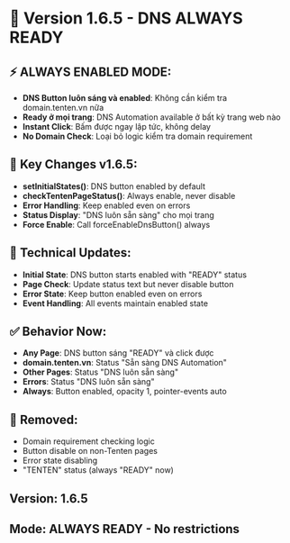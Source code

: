# 🚀 Version 1.6.5 - DNS ALWAYS READY

## ⚡ ALWAYS ENABLED MODE:
- **DNS Button luôn sáng và enabled**: Không cần kiểm tra domain.tenten.vn nữa
- **Ready ở mọi trang**: DNS Automation available ở bất kỳ trang web nào
- **Instant Click**: Bấm được ngay lập tức, không delay
- **No Domain Check**: Loại bỏ logic kiểm tra domain requirement

## 🎯 Key Changes v1.6.5:
- **setInitialStates()**: DNS button enabled by default
- **checkTentenPageStatus()**: Always enable, never disable
- **Error Handling**: Keep enabled even on errors
- **Status Display**: "DNS luôn sẵn sàng" cho mọi trang
- **Force Enable**: Call forceEnableDnsButton() always

## 🔧 Technical Updates:
- **Initial State**: DNS button starts enabled with "READY" status
- **Page Check**: Update status text but never disable button
- **Error State**: Keep button enabled even on errors
- **Event Handling**: All events maintain enabled state

## ✅ Behavior Now:
- **Any Page**: DNS button sáng "READY" và click được
- **domain.tenten.vn**: Status "Sẵn sàng DNS Automation"
- **Other Pages**: Status "DNS luôn sẵn sàng"
- **Errors**: Status "DNS luôn sẵn sàng"
- **Always**: Button enabled, opacity 1, pointer-events auto

## 🚫 Removed:
- Domain requirement checking logic
- Button disable on non-Tenten pages
- Error state disabling
- "TENTEN" status (always "READY" now)

## Version: 1.6.5
## Mode: ALWAYS READY - No restrictions

